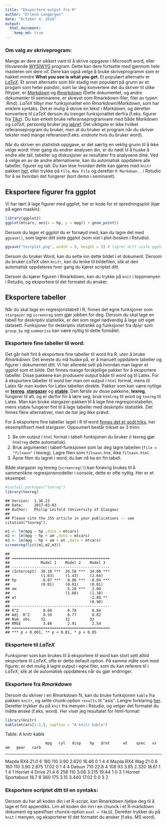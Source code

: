 ```yaml
---
title: "Eksportere output fra R"
author: "Erlend Langørgen"
date: "October 4, 2018"
output: 
  html_document:
    keep_md: true
---
```




### Om valg av skriveprogram:

Mange av dere er sikkert vant til å skrive oppgaver i Microsoft word, eller tilsvarende [WYSIWYG](https://en.wikipedia.org/wiki/WYSIWYG) program. Dette kan dere fortsette med gjennom hele masteren om dere vil. Dere kan også velge å bruke skriveprogramm som er hakket mindre **What you see is what you get**. Et populært alternativ er [*LaTeX*](https://www.latex-project.org/). Et annet alternativ som blir stadig mer populært på grunn av et progam som heter *pandoc*, som lar deg konvertere det du skriver til ulike filtyper, er [*Markdown*](http://pandoc.org/MANUAL.html#pandocs-markdown) og [*Rmarkdown*](https://bookdown.org/yihui/rmarkdown/) (Dette dokumentet, og andre dokumenter til seminarene, er skrevet som Rmarkdown-filer, filer av typen .Rmd). *LaTeX* tilbyr mer funksjonalitet enn *Rmarkdown*/*Markdown*, som har enklere syntaks. Det er mulig å skrive en tekst i *Markdown*, og deretter konvertere til *LaTeX* dersom du trenger funksjonalitet derfra (f.eks. figurer fra [Tikz](https://cremeronline.com/LaTeX/minimaltikz.pdf)). Du kan enkelt bruke referanseprogramvare med både *Markdown* og *LaTeX*, personlig bruker jeg [jabref](http://www.jabref.org/). Det viktigste er ikke hvilket referanseprogram du bruker, men at du bruker et program når du skriver tekster med mange referanser(f.eks. *endnote* hvis du bruker word).

Når du skriver en statistisk oppgave, er det særlig en vektig grunn til å ikke velge word: Hver gang du endrer analysen din, er du nødt til å huske å endre alle tall, tabeller og diskusjoner av resultater fra analysene dine. Ved å velge en av de andre alternativene, kan du automatisk oppdatere  alle tabeller, figurer og tall. Du kan lese hvordan dette kan gjøres med `knitr` pakken [her](https://nbis.se/blog/2018-02-22-olga-knitr.html), eller trykke på `File`, `New File` og deretter `R Markdown..` i Rstudio for å se hvordan det fungerer (kort demo i seminaret).

## Eksportere figurer fra ggplot

Vi har lært å lage figurer med ggplot, her er kode for et spredningsplot (kjør på egen maskin):


```r
library(ggplot2)
ggplot(mtcars, aes(x = hp, y = mpg)) + geom_point()
```


Dersom du lager et ggplot du er fornøyd med, kan du lagre det med `ggsave()`, som lagrer ditt siste ggplot (som vist i plot-bosken i Rstudio).


```r
ggsave("testplot.png", width = 8, height = 5) # lagrer ditt siste ggplot i det formatet du vil på working directory, du kan angi dimensjonene du vil ha figuren i. Også mulig å lage i .jpg
```

Dersom du bruker Word, kan du sette inn dette bildet i et dokument. Dersom du bruker *LaTeX* uten `knitr`, kan du lenke til bildefilen, slik at den automatisk oppdateres hver gang du kjører scriptet ditt.

Dersom du kjører figuren i Rmarkdown, kan du trykke på `knit` i toppmenyen i Rstudio, og eksportere til det formatet du ønsker.

## Eksportere tabeller

Når du skal lage en regresjonstabell i R, finnes det egne funksjoner som `stargazer` og `screenreg` som gjør jobben for deg. Dersom du skal lage en tabell for deskriptiv statistikk, er det som regel nødvendig å lage sitt eget datasett. Funksjoner for deskriptiv statistikk og funksjoner fra dplyr som `group_by` og `summarise` kan være nyttig til dette formålet.

### Eksportere fine tabeller til word:

Det går helt fint å eksportere fine tabeller til word fra R, uten å bruke *Rmarkdown*. Det eneste du må huske på, er å manuelt oppdatere tabeller og figurer i dokumentet ditt. Vi har allerede sett på hvordan man lagrer et ggplot som et bilde. Det finnes mange forskjellige pakker for å eksportere tabeller. Disse pakkene kan produsere output både til word og til Latex. For å eksportere tabeller til word ber man om output i `html` format, mens til Latex får man koden for Latex tabellen direkte. Pakker som kan være nyttige er [**texreg**](https://cran.r-project.org/web/packages/texreg/vignettes/texreg.pdf), [**stargazer**](https://cran.r-project.org/web/packages/stargazer/stargazer.pdf) og [**xtable**](https://cran.r-project.org/web/packages/xtable/vignettes/xtableGallery.pdf). Den første av disse pakkene, **texreg**, fungerer til alt, og er derfor fin å lære seg, bruk `htmlreg` til word og `texreg` til Latex. Man kan bruke stargazer-pakken til å lage fine regresjonstabeller, mens xtable fungerer fint til å lage tabeller med deskriptiv statistikk. Det finnes flere alternativer, men de har jeg ikke prøvd. 

For å eksportere fine tabeller laget i R til word [finnes det et godt triks](https://www.princeton.edu/~otorres/NiceOutputR.pdf), her eksemplifisert med stargazer. Oppsumert består trikset av 3 trinn:

1. Be om output i `html` format i tabell-funksjonen du bruker (i texreg gjør `htmlreg` dette automatisk).
2. Bruk argumentet i tabell-funksjonen som lar deg lagre tabellen (`file = "filnavn"` i texreg). Lagre filen som `filnavn.htm`, ikke `filnavn.html`.
3. Åpne filen du lagret i word, du bør nå ha en fin tabell.

Både stargazer og texreg (`screenreg()`) kan forøvrig brukes til å sammenlikne regresjonsmodeller i console, dette er ofte nyttig. Her er et eksempel:


```r
#install.packages("texreg")
library(texreg)
```

```
## Version:  1.36.23
## Date:     2017-03-03
## Author:   Philip Leifeld (University of Glasgow)
## 
## Please cite the JSS article in your publications -- see citation("texreg").
```

```r
m1 <- lm(mpg ~ hp ,data = mtcars)
m2 <- lm(mpg ~ hp + am ,data = mtcars)
m3 <- lm(mpg ~ hp + am + wt ,data = mtcars)
screenreg(list(m1,m2,m3))
```

```
## 
## ============================================
##              Model 1    Model 2    Model 3  
## --------------------------------------------
## (Intercept)  30.10 ***  26.58 ***  34.00 ***
##              (1.63)     (1.43)     (2.64)   
## hp           -0.07 ***  -0.06 ***  -0.04 ***
##              (0.01)     (0.01)     (0.01)   
## am                       5.28 ***   2.08    
##                         (1.08)     (1.38)   
## wt                                 -2.88 ** 
##                                    (0.90)   
## --------------------------------------------
## R^2           0.60       0.78       0.84    
## Adj. R^2      0.59       0.77       0.82    
## Num. obs.    32         32         32       
## RMSE          3.86       2.91       2.54    
## ============================================
## *** p < 0.001, ** p < 0.01, * p < 0.05
```

### Eksportere til *LaTeX*

Funksjoner som kan brukes til å eksportere til word kan stort sett alltid eksportere til *LaTeX*, ofte er dette default option. På samme måte som med figurer, er det mulig å lagre output i egne filer, som du kan referere til i *LaTeX*, slik at de automatisk oppdateres når du gjør endringer.

### Eksportere fra *Rmarkdown*

Dersom du skriver i en *Rmarkdown* fil, kan du bruke funksjonen `kable` fra pakken `knitr`, og sette chunk-option `results` til "asis". Lengre forklaring [her](https://rmarkdown.rstudio.com/lesson-7.html). Deretter trykker du på `knit` fra menyen i Rstudio, og velger det formatet du måtte ønske (f.eks. word). Her viser jeg resultatet for html-format:


```r
library(knitr)
kable(mtcars[1:5,], caption = "A knitr kable")
```



Table: A knitr kable

                      mpg   cyl   disp    hp   drat      wt    qsec   vs   am   gear   carb
------------------  -----  ----  -----  ----  -----  ------  ------  ---  ---  -----  -----
Mazda RX4            21.0     6    160   110   3.90   2.620   16.46    0    1      4      4
Mazda RX4 Wag        21.0     6    160   110   3.90   2.875   17.02    0    1      4      4
Datsun 710           22.8     4    108    93   3.85   2.320   18.61    1    1      4      1
Hornet 4 Drive       21.4     6    258   110   3.08   3.215   19.44    1    0      3      1
Hornet Sportabout    18.7     8    360   175   3.15   3.440   17.02    0    0      3      2



### Eksportere scriptet ditt til en syntaks:

Dersom du har all koden din i et R-script, kan Rmarkdown hjelpe deg til å lage et fint appendiks. Lim all koden din inn i en chunck i et R-markdown dokument og spesifiser chunck-option `eval = FALSE`. Deretter trykker du på `knit` i menyen, og eksporterer til det formatet du ønsker (f.eks. MS word).








